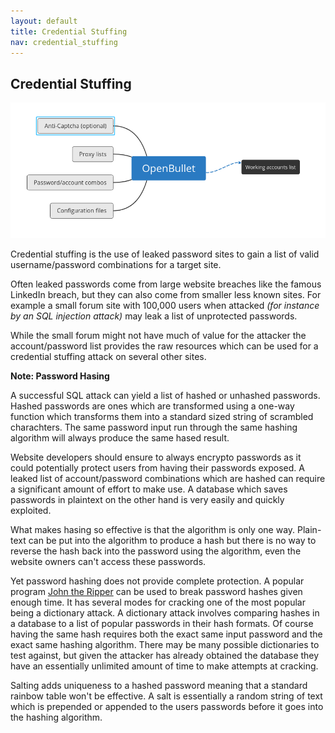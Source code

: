 ```yaml
---
layout: default
title: Credential Stuffing
nav: credential_stuffing
---
```


## Credential Stuffing

![OpenBullet Process](../imgs/openbullet.png)

Credential stuffing is the use of leaked password sites to gain a list of valid username/password combinations for a target site.

Often leaked passwords come from large website breaches like the famous LinkedIn breach, but they can also come from smaller less known sites. For example a small forum site with 100,000 users when attacked *(for instance by an SQL injection attack)* may leak a list of unprotected passwords.


While the small forum might not have much of value for the attacker the account/password list provides the raw resources which can be used for a credential stuffing attack on several other sites.

**Note: Password Hasing**

A successful SQL attack can yield a list of hashed or unhashed passwords. Hashed passwords are ones which are transformed using a one-way function which transforms them into a standard sized string of scrambled charachters. The same password input run through the same hashing algorithm will always produce the same hased result.

Website developers should ensure to always encrypto passwords as it could potentially protect users from having their passwords exposed. A leaked list of account/password combinations which are hashed can require a significant amount of effort to make use. A database which saves passwords in plaintext on the other hand is very easily and quickly exploited.

What makes hasing so effective is that the algorithm is only one way. Plain-text can be put into the algorithm to produce a hash but there is no way to reverse the hash back into the password using the algorithm, even the website owners can't access these passwords.

Yet password hashing does not provide complete protection. A popular program [John the Ripper](https://github.com/magnumripper/JohnTheRipper) can be used to break password hashes given enough time. It has several modes for cracking one of the most popular being a dictionary attack. A dictionary attack involves comparing hashes in a database to a list of popular passwords in their hash formats. Of course having the same hash requires both the exact same input password and the exact same hashing algorithm. There may be many possible dictionaries to test against, but given the attacker has already obtained the database they have an essentially unlimited amount of time to make attempts at cracking.

Salting adds uniqueness to a hashed password meaning that a standard rainbow table won't be effective. A salt is essentially a random string of text which is prepended or appended to the users passwords before it goes into the hashing algorithm. 
